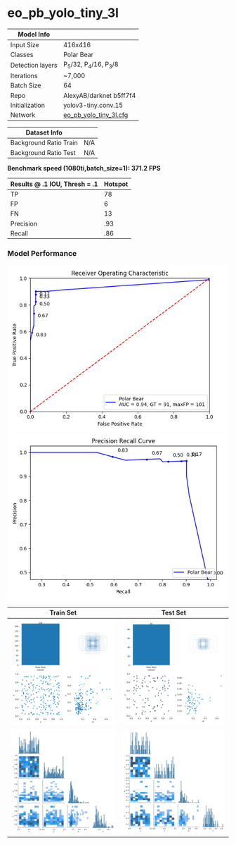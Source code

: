 # eo_pb_yolo_tiny_3l

| Model Info    |  |
| ------------- | ------------- |
| Input Size    | 416x416      |
| Classes       | Polar Bear    |
| Detection layers       | P<sub>5</sub>/32, P<sub>4</sub>/16, P<sub>3</sub>/8    |
| Iterations       | ~7,000  |
| Batch Size       | 64 |
| Repo | AlexyAB/darknet b5ff7f4 |
| Initialization       | yolov3-tiny.conv.15  |
| Network       | [eo_pb_yolo_tiny_3l.cfg](model/eo_pb_yolo_tiny_3l.cfg)  |



| Dataset Info    |  |
| ------------- | ------------- |
| Background Ratio Train | N/A     |
| Background Ratio Test | N/A    |

**Benchmark speed (1080ti,batch_size=1): 371.2 FPS**


| Results @ .1 IOU, Thresh = .1    | Hotspot |
| ------------- | ------------- |
| TP | 78     |
| FP | 6     |
| FN | 13     |
| Precision | .93     |
| Recall | .86    |


### Model Performance
![alt text](figures/roc.png)
![alt text](figures/precision_recall.png)

Train Set          |  Test Set
:-------------------------:|:-------------------------:
![alt text](figures/dataset_stats/train_labels.jpg)  |  ![alt text](figures/dataset_stats/test_labels.jpg)
![alt text](figures/dataset_stats/train_labels_correlogram.jpg)   |   ![alt text](figures/dataset_stats/test_labels_correlogram.jpg)

